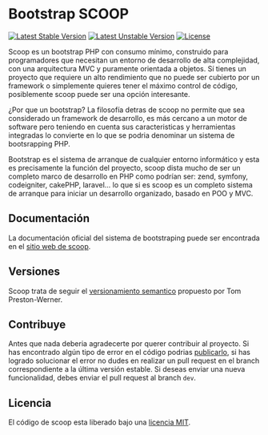 Bootstrap SCOOP
===============

[![Latest Stable Version](https://poser.pugx.org/mirdware/scoop/v/stable)](https://packagist.org/packages/mirdware/scoop)
[![Latest Unstable Version](https://poser.pugx.org/mirdware/scoop/v/unstable)](https://packagist.org/packages/mirdware/scoop)
[![License](https://poser.pugx.org/mirdware/scoop/license)](https://opensource.org/licenses/MIT)

Scoop es un bootstrap PHP con consumo mínimo, construido para programadores que necesitan un entorno de desarrollo de alta complejidad, con una arquitectura MVC y puramente orientada a objetos. Sí tienes un proyecto que requiere un alto rendimiento que no puede ser cubierto por un framework o simplemente quieres tener el máximo control de código, posiblemente scoop puede ser una opción interesante.

¿Por que un bootstrap? La filosofía detras de scoop no permite que sea considerado un framework de desarrollo, es más cercano a un motor de software pero teniendo en cuenta sus caracteristicas y herramientas integradas lo convierte en lo que se podria denominar un sistema de bootsrapping PHP.

Bootstrap es el sistema de arranque de cualquier entorno informático y esta es precisamente la función del proyecto, scoop dista mucho de ser un completo marco de desarrollo en PHP como podrían ser: zend, symfony, codeigniter, cakePHP, laravel... lo que si es scoop es un completo sistema de arranque para iniciar un desarrollo organizado, basado en POO y MVC.

Documentación
-------------
La documentación oficial del sistema de bootstraping puede ser encontrada en el [sitio web de scoop](http://getscoop.org/docs/).

Versiones
---------
Scoop trata de seguir el [versionamiento semantico](http://semver.org/lang/es/) propuesto por Tom Preston-Werner.

Contribuye
----------
Antes que nada deberia agradecerte por querer contribuir al proyecto. Si has encontrado algún tipo de error en el código podrias [publicarlo](https://github.com/mirdware/scoop/issues), si has logrado solucionar el error no dudes en realizar un pull request en el branch correspondiente a la última versión estable. Si deseas enviar una nueva funcionalidad, debes enviar el pull request al branch `dev`.

Licencia
--------
El código de scoop esta liberado bajo una [licencia MIT](https://opensource.org/licenses/MIT).
